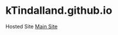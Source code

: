 # kTindalland.github.io
Hosted Site
<a href="https://ktindalland.github.io/index.html" target="_blank">Main Site</a>
